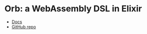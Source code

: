 # Orb: a WebAssembly DSL in Elixir

- [Docs](https://hexdocs.pm/orb/Orb.html)
- [GitHub repo](https://github.com/RoyalIcing/Orb)

